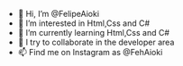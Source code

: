 - 👋 Hi, I’m @FelipeAioki
- 👀 I’m interested in Html,Css and C#
- 🌱 I’m currently learning Html,Css and C#
- 💞️ I try to collaborate in the developer area
- 📫 Find me on Instagram as @FehAioki

<!---
FelipeAioki/FelipeAioki is a ✨ special ✨ repository because its `README.md` (this file) appears on your GitHub profile.
You can click the Preview link to take a look at your changes.
--->
